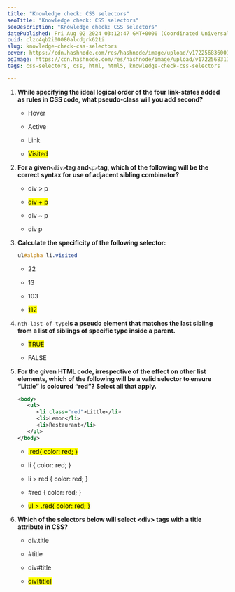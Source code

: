 ```yaml
---
title: "Knowledge check: CSS selectors"
seoTitle: "Knowledge check: CSS selectors"
seoDescription: "Knowledge check: CSS selectors"
datePublished: Fri Aug 02 2024 03:12:47 GMT+0000 (Coordinated Universal Time)
cuid: clzc4qb2i00080alcdgrk621i
slug: knowledge-check-css-selectors
cover: https://cdn.hashnode.com/res/hashnode/image/upload/v1722568360012/c4f4663d-fa6c-46d1-ac76-55b97e4a9885.png
ogImage: https://cdn.hashnode.com/res/hashnode/image/upload/v1722568311166/b50706fd-3137-40f3-9e1e-74e929a205b5.png
tags: css-selectors, css, html, html5, knowledge-check-css-selectors

---
```


1. **While specifying the ideal logical order of the four link-states added as rules in CSS code, what pseudo-class will you add second?**
    
    * Hover
        
    * Active
        
    * Link
        
    * <mark>Visited</mark>
        
2. **For a given**`<div>`**tag and**`<p>`**tag, which of the following will be the correct syntax for use of adjacent sibling combinator?**
    
    * div &gt; p
        
    * <mark>div + p</mark>
        
    * div ~ p
        
    * div p
        
3. **Calculate the specificity of the following selector:**
    
    ```css
    ul#alpha li.visited
    ```
    
    * 22
        
    * 13
        
    * 103
        
    * <mark>112</mark>
        
4. `nth-last-of-type`**is a pseudo element that matches the last sibling from a list of siblings of specific type inside a parent.**
    
    * <mark>TRUE</mark>
        
    * FALSE
        
5. **For the given HTML code, irrespective of the effect on other list elements, which of the following will be a valid selector to ensure “Little” is coloured “red”? Select all that apply.**
    
    ```xml
    <body>
       <ul>
          <li class="red">Little</li>
          <li>Lemon</li>
          <li>Restaurant</li>
       </ul>
    </body>
    ```
    
    * <mark>.red{ color: red; }</mark>
        
    * li { color: red; }
        
    * li &gt; red { color: red; }
        
    * #red { color: red; }
        
    * <mark>ul &gt; .red{ color: red; }</mark>
        
6. **Which of the selectors below will select &lt;div&gt; tags with a title attribute in CSS?**
    
    * div.title
        
    * #title
        
    * div#title
        
    * <mark>div[title]</mark>